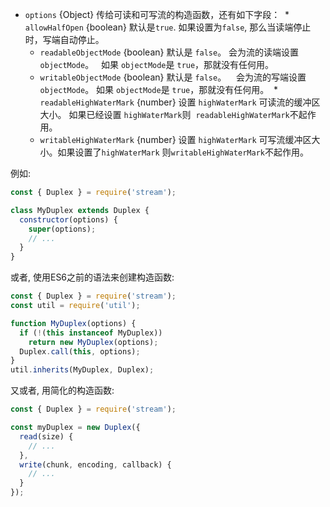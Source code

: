<!-- YAML
changes:
  - version: v8.4.0
    pr-url: https://github.com/nodejs/node/pull/14636
    description: The `readableHighWaterMark` and `writableHighWaterMark` options
                 are supported now.
-->

* `options` {Object} 传给可读和可写流的构造函数，还有如下字段：
  * `allowHalfOpen` {boolean} 默认是`true`.
    如果设置为`false`, 那么当读端停止时，写端自动停止。
  * `readableObjectMode` {boolean} 默认是 `false`。
    会为流的读端设置`objectMode`。
    如果 `objectMode`是 `true`，那就没有任何用。
  * `writableObjectMode` {boolean} 默认是 `false`。
    会为流的写端设置`objectMode`。
    如果 `objectMode`是 `true`，那就没有任何用。
  * `readableHighWaterMark` {number} 设置 `highWaterMark` 可读流的缓冲区大小。 如果已经设置 `highWaterMark`则
  `readableHighWaterMark`不起作用。
  * `writableHighWaterMark` {number} 设置 `highWaterMark` 可写流缓冲区大小。如果设置了`highWaterMark` 则`writableHighWaterMark`不起作用。

例如:

```js
const { Duplex } = require('stream');

class MyDuplex extends Duplex {
  constructor(options) {
    super(options);
    // ...
  }
}
```

或者, 使用ES6之前的语法来创建构造函数:

```js
const { Duplex } = require('stream');
const util = require('util');

function MyDuplex(options) {
  if (!(this instanceof MyDuplex))
    return new MyDuplex(options);
  Duplex.call(this, options);
}
util.inherits(MyDuplex, Duplex);
```

又或者, 用简化的构造函数:

```js
const { Duplex } = require('stream');

const myDuplex = new Duplex({
  read(size) {
    // ...
  },
  write(chunk, encoding, callback) {
    // ...
  }
});
```

